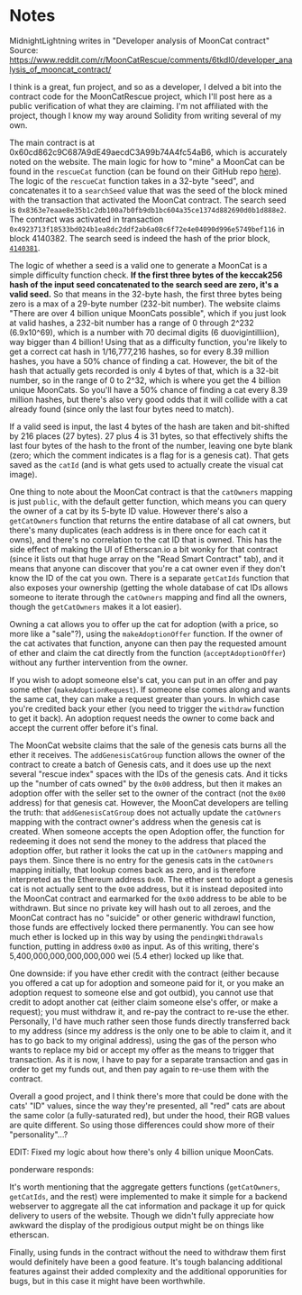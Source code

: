 # Notes


MidnightLightning writes
in "Developer analysis of MoonCat contract"
Source: <https://www.reddit.com/r/MoonCatRescue/comments/6tkdl0/developer_analysis_of_mooncat_contract/>


I think is a great, fun project, and so as a developer, I delved a bit into the contract code for the MoonCatRescue project, which I'll post here as a public verification of what they are claiming. I'm not affiliated with the project, though I know my way around Solidity from writing several of my own.

The main contract is at 0x60cd862c9C687A9dE49aecdC3A99b74A4fc54aB6, which is accurately noted on the website. The main logic for how to "mine" a MoonCat can be found in the `rescueCat` function (can be found on their GitHub repo [here](https://github.com/ponderware/MoonCatRescue-Contract/blob/master/contracts/MoonCatRescue.sol#L68)). The logic of the `rescueCat` function takes in a 32-byte "seed", and concatenates it to a `searchSeed` value that was the seed of the block mined with the transaction that activated the MoonCat contract. The search seed is `0x8363e7eaae8e35b1c2db100a7b0fb9db1bc604a35ce1374d882690d0b1d888e2`. The contract was activated in transaction `0x4923713f18533bd024b1ea8dc2ddf2ab6a08c6f72e4e04090d996e5749bef116` in block 4140382. The search seed is indeed the hash of the prior block, [`4140381`](https://etherscan.io/block/0x8363e7eaae8e35b1c2db100a7b0fb9db1bc604a35ce1374d882690d0b1d888e2).



The logic of whether a seed is a valid one to generate a MoonCat is a simple difficulty function check. **If the first three bytes of the keccak256 hash of the input seed concatenated to the search seed are zero, it's a valid seed.**
So that means in the 32-byte hash, the first three bytes being zero is a max of a 29-byte number (232-bit number). The website claims "There are over 4 billion unique MoonCats possible", which if you just look at valid hashes, a 232-bit number has a range of 0 through 2^232 (6.9x10^69), which is a number with 70 decimal digits (6 duovigintilliion), way bigger than 4 billion! Using that as a difficulty function, you're likely to get a correct cat hash in 1/16,777,216 hashes, so for every 8.39 million hashes, you have a 50% chance of finding a cat. However, the bit of the hash that actually gets recorded is only 4 bytes of that, which is a 32-bit number, so in the range of 0 to 2^32, which is where you get the 4 billion unique MoonCats. So you'll have a 50% chance of finding a cat every 8.39 million hashes, but there's also very good odds that it will collide with a cat already found (since only the last four bytes need to match).

If a valid seed is input, the last 4 bytes of the hash are taken and bit-shifted by 216 places (27 bytes). 27 plus 4 is 31 bytes, so that effectively shifts the last four bytes of the hash to the front of the number, leaving one byte blank (zero; which the comment indicates is a flag for is a genesis cat). That gets saved as the `catId` (and is what gets used to actually create the visual cat image).


One thing to note about the MoonCat contract is that the `catOwners` mapping is just `public`, with the default getter function, which means you can query the owner of a cat by its 5-byte ID value. However there's also a `getCatOwners` function that returns the entire database of all cat owners, but there's many duplicates (each address is in there once for each cat it owns), and there's no correlation to the cat ID that is owned. This has the side effect of making the UI of Etherscan.io a bit wonky for that contract (since it lists out that huge array on the "Read Smart Contract" tab), and it means that anyone can discover that you're a cat owner even if they don't know the ID of the cat you own. There is a separate `getCatIds` function that also exposes your ownership (getting the whole database of cat IDs allows someone to iterate through the `catOwners` mapping and find all the owners, though the `getCatOwners` makes it a lot easier).


Owning a cat allows you to offer up the cat for adoption (with a price, so more like a "sale"?), using the `makeAdoptionOffer` function. If the owner of the cat activates that function, anyone can then pay the requested amount of ether and claim the cat directly from the function (`acceptAdoptionOffer`) without any further intervention from the owner.



If you wish to adopt someone else's cat, you can put in an offer and pay some ether (`makeAdoptionRequest`). If someone else comes along and wants the same cat, they can make a request greater than yours. In which case you're credited back your ether (you need to trigger the `withdraw` function to get it back). An adoption request needs the owner to come back and accept the current offer before it's final.


The MoonCat website claims that the sale of the genesis cats burns all the ether it receives. The `addGenesisCatGroup` function allows the owner of the contract to create a batch of Genesis cats, and it does use up the next several "rescue index" spaces with the IDs of the genesis cats. And it ticks up the "number of cats owned" by the `0x00` address, but then it makes an adoption offer with the seller set to the owner of the contract (not the `0x00` address) for that genesis cat. However, the MoonCat developers are telling the truth: that `addGenesisCatGroup` does not actually update the `catOwners` mapping with the contract owner's address when the genesis cat is created. When someone accepts the open Adoption offer, the function for redeeming it does not send the money to the address that placed the adoption offer, but rather it looks the cat up in the `catOwners` mapping and pays them. Since there is no entry for the genesis cats in the `catOwners` mapping initially, that lookup comes back as zero, and is therefore interpreted as the Ethereum address `0x00`. The ether sent to adopt a genesis cat is not actually sent to the `0x00` address, but it is instead deposited into the MoonCat contract and earmarked for the `0x00` address to be able to be withdrawn. But since no private key will hash out to all zeroes, and the MoonCat contract has no "suicide" or other generic withdrawl function, those funds are effectively locked there permanently. You can see how much ether is locked up in this way by using the `pendingWithdrawals` function, putting in address `0x00` as input. As of this writing, there's 5,400,000,000,000,000,000 wei (5.4 ether) locked up like that.


One downside: if you have ether credit with the contract (either because you offered a cat up for adoption and someone paid for it, or you make an adoption request to someone else and got outbid), you cannot use that credit to adopt another cat (either claim someone else's offer, or make a request); you must withdraw it, and re-pay the contract to re-use the ether. Personally, I'd have much rather seen those funds directly transferred back to my address (since my address is the only one to be able to claim it, and it has to go back to my original address), using the gas of the person who wants to replace my bid or accept my offer as the means to trigger that transaction. As it is now, I have to pay for a separate transaction and gas in order to get my funds out, and then pay again to re-use them with the contract.

Overall a good project, and I think there's more that could be done with the cats' "ID" values, since the way they're presented, all "red" cats are about the same color (a fully-saturated red), but under the hood, their RGB values are quite different. So using those differences could show more of their "personality"...?

EDIT: Fixed my logic about how there's only 4 billion unique MoonCats.



ponderware responds:

It's worth mentioning that the aggregate getters functions (`getCatOwners`, `getCatIds`, and the rest) were implemented to make it simple for a backend webserver to aggregate all the cat information and package it up for quick delivery to users of the website. Though we didn't fully appreciate how awkward the display of the prodigious output might be on things like etherscan.

Finally, using funds in the contract without the need to withdraw them first would definitely have been a good feature. It's tough balancing additional features against their added complexity and the additional opporunities for bugs, but in this case it might have been worthwhile.


